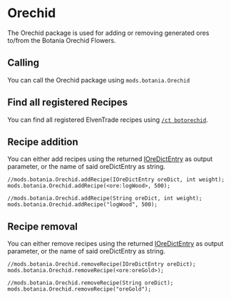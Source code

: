 # Orechid

The Orechid package is used for adding or removing generated ores to/from the Botania Orechid Flowers.

## Calling
You can call the Orechid package using `mods.botania.Orechid`

## Find all registered Recipes
You can find all registered ElvenTrade recipes using [`/ct botorechid`](/Mods/Modtweaker/Botania/Commands).

## Recipe addition

You can either add recipes using the returned [IOreDictEntry](/Vanilla/OreDict/IOreDictEntry) as output parameter, or the name of said oreDictEntry as string.

```
//mods.botania.Orechid.addRecipe(IOreDictEntry oreDict, int weight);
mods.botania.Orechid.addRecipe(<ore:logWood>, 500);

//mods.botania.Orechid.addRecipe(String oreDict, int weight);
mods.botania.Orechid.addRecipe("logWood", 500);
```

## Recipe removal

You can either remove recipes using the returned [IOreDictEntry](/Vanilla/OreDict/IOreDictEntry) as output parameter, or the name of said oreDictEntry as string.

```
//mods.botania.Orechid.removeRecipe(IOreDictEntry oreDict);
mods.botania.Orechid.removeRecipe(<ore:oreGold>);

//mods.botania.Orechid.removeRecipe(String oreDict);
mods.botania.Orechid.removeRecipe("oreGold");
```